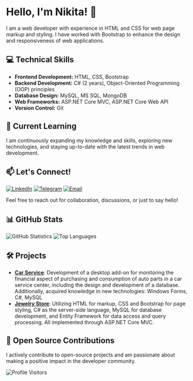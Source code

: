 # Hello, I'm Nikita! 👋

I am a web developer with experience in HTML and CSS for web page markup and styling. I have worked with Bootstrap to enhance the design and responsiveness of web applications. 

## 💻 Technical Skills
- **Frontend Development:** HTML, CSS, Bootstrap
- **Backend Development:** C# (2 years), Object-Oriented Programming (OOP) principles
- **Database Design:** MySQL, MS SQL, MongoDB
- **Web Frameworks:** ASP.NET Core MVC, ASP.NET Core Web API
- **Version Control:** Git

## 🌱 Current Learning
I am continuously expanding my knowledge and skills, exploring new technologies, and staying up-to-date with the latest trends in web development.

## 📫 Let's Connect!
[![LinkedIn](https://img.shields.io/badge/-LinkedIn-blue?style=for-the-badge&logo=linkedin)](https://www.linkedin.com/in/%D0%BD%D0%B8%D0%BA%D0%B8%D1%82%D0%B0-%D0%B7%D0%B5%D0%BB%D0%B5%D0%BD%D0%BE%D0%B2-573bb7261/)
[![Telegram](https://img.shields.io/badge/-Telegram-blue?style=for-the-badge&logo=telegram)](https://t.me/n1cksm)
[![Email](https://img.shields.io/badge/-Email-green?style=for-the-badge&logo=mail.ru)](mailto:retenexl@gmail.com)

Feel free to reach out for collaboration, discussions, or just to say hello!

## 📊 GitHub Stats
![GitHub Statistics](https://github-readme-stats.vercel.app/api?username=N1ckk&show_icons=true&hide_title=true&hide=prs)
![Top Languages](https://github-readme-stats.vercel.app/api/top-langs/?username=N1ckk&layout=compact)

## 🛠️ Projects
- [**Car Service**](https://github.com/N1ckk/car_service): Development of a desktop add-on for monitoring the financial aspect of purchasing and consumption of auto parts in a car service center, including the design and development of a database. Additionally, acquired knowledge in new technologies: Windows Forms, C#, MySQL
- [**Jewelry Store**](https://github.com/N1ckk/jewelry_store): Utilizing HTML for markup, CSS and Bootstrap for page styling, C# as the server-side language, MySQL for database development, and Entity Framework for data access and query processing. All implemented through ASP.NET Core MVC.

## 🚀 Open Source Contributions
I actively contribute to open-source projects and am passionate about making a positive impact in the developer community.

![Profile Visitors](https://komarev.com/ghpvc/?username=N1ckk)

